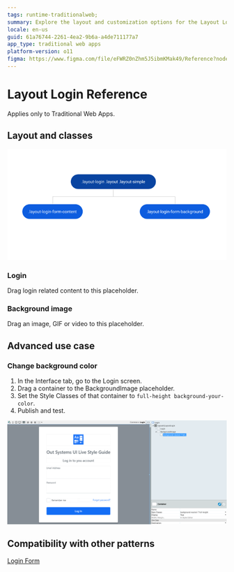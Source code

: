 ```yaml
---
tags: runtime-traditionalweb;
summary: Explore the layout and customization options for the Layout Login web block in Traditional Web Apps using OutSystems 11 (O11).
locale: en-us
guid: 61a76744-2261-4ea2-9b6a-a4de711177a7
app_type: traditional web apps
platform-version: o11
figma: https://www.figma.com/file/eFWRZ0nZhm5J5ibmKMak49/Reference?node-id=615:490
---
```


# Layout Login Reference

<div class="info" markdown="1">

Applies only to Traditional Web Apps.

</div>

## Layout and classes

![Diagram showing the layout structure for the Layout Login web block in Traditional Web Apps](images/layoutlogin-1-diag.png "Layout Login Diagram")

### Login

Drag login related content to this placeholder.

### Background image

Drag an image, GIF or video to this placeholder.

## Advanced use case

### Change background color

1. In the Interface tab, go to the Login screen.
1. Drag a container to the BackgroundImage placeholder.
1. Set the Style Classes of that container to `full-height background-your-color`.
1. Publish and test.

![Screenshot demonstrating how to change the background color in the Layout Login web block](images/layoutlogin-2-ss.png "Layout Login Background Color Change")

## Compatibility with other patterns

[Login Form](loginform.md)
